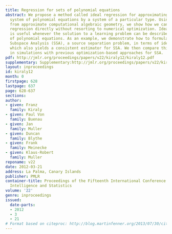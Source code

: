 ```yaml
---
title: Regression for sets of polynomial equations
abstract: We propose a method called ideal regression for approximating an arbitrary
  system of polynomial equations by a system of a particular type. Using techniques
  from approximate computational algebraic geometry, we show how we can solve ideal
  regression directly without resorting to numerical optimization. Ideal regression
  is useful whenever the solution to a learning problem can be described by a system
  of polynomial equations. As an example, we demonstrate how to formulate Stationary
  Subspace Analysis (SSA), a source separation problem, in terms of ideal regression,
  which also yields a consistent estimator for SSA. We then compare this estimator
  in simulations with previous optimization-based approaches for SSA.
pdf: http://jmlr.org/proceedings/papers/v22/kiraly12/kiraly12.pdf
supplementary: Supplementary:http://jmlr.org/proceedings/papers/v22/kiraly12/kiraly12Supple.pdf
layout: inproceedings
id: kiraly12
month: 0
firstpage: 628
lastpage: 637
page: 628-637
sections: 
author:
- given: Franz
  family: Kiraly
- given: Paul Von
  family: Buenau
- given: Jan
  family: Muller
- given: Duncan
  family: Blythe
- given: Frank
  family: Meinecke
- given: Klaus-Robert
  family: Muller
reponame: v22
date: 2012-03-21
address: La Palma, Canary Islands
publisher: PMLR
container-title: Proceedings of the Fifteenth International Conference on Artificial
  Intelligence and Statistics
volume: '22'
genre: inproceedings
issued:
  date-parts:
  - 2012
  - 3
  - 21
# Format based on citeproc: http://blog.martinfenner.org/2013/07/30/citeproc-yaml-for-bibliographies/
---
```

